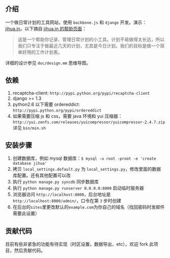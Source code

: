 介绍
----

一个做日常计划的工具网站，使用 `backbone.js` 和 `django` 开发。演示：[jihua.in][1]。以下摘自 [jihua.in 的帮助页面][2]：

> 这是一个帮助你记录、管理日常计划的小工具。计划不易做得太长远，所以我们只专注于做最近几天的计划，尤其是今日计划。我们的目标是做一个简单好用的工作计划表。

详细的设计参见 `doc/design.mm` 思维导图。

依赖
----

1. recaptcha-client: `http://pypi.python.org/pypi/recaptcha-client`
2. django >= 1.3
3. python2.6 以下需要 ordereddict: `http://pypi.python.org/pypi/ordereddict`
4. 如果需要压缩 js 和 css，需要 java 环境和 yui 压缩器：`http://yui.zenfs.com/releases/yuicompressor/yuicompressor-2.4.7.zip` 详见 `bin/min.sh`

安装步骤
--------

1. 创建数据库，例如 mysql 数据库：`$ mysql -u root -proot -e 'create database jihua'`
2. 拷贝 `local_settings.default.py` 为 `local_settings.py`，修改里面的数据库配置。还有其他配置可以改
3. 执行 `python manage.py syncdb` 同步数据库
4. 执行 `python manage.py runserver 0.0.0.0:8000` 启动临时服务器
5. 浏览器访问 `http://localhost:8000`，后台地址是 `http://localhost:8000/admin/`，口令在第 `3` 步时创建
6. 在后台的`sites`里更改默认的`example.com`为你自己的域名（找回密码时发邮件需要此设置）

贡献代码
-------

目前有些非紧急的功能有待实现（时区设置，数据导出，etc），欢迎 fork 此项目，然后贡献代码。

[1]: https://jihua.in/
[2]: https://jihua.in/help/
